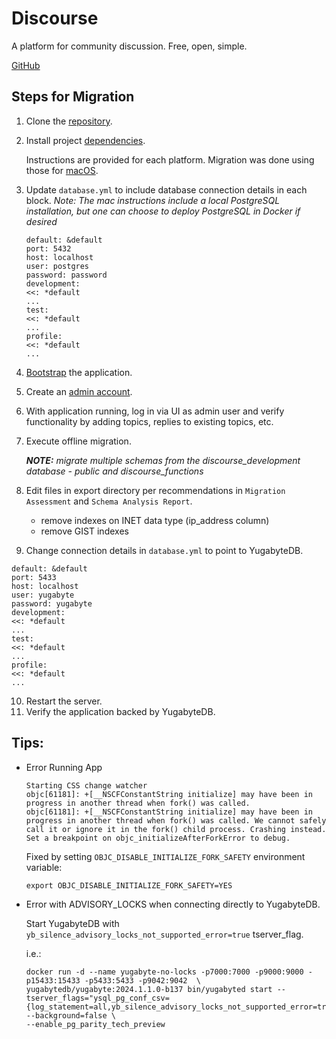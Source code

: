 # Discourse

A platform for community discussion. Free, open, simple.

[GitHub](https://github.com/discourse/discourse)

## Steps for Migration

1. Clone the [repository](https://github.com/discourse/discourse.git).
2. Install project [dependencies](https://meta.discourse.org/t/install-discourse-on-macos-for-development/15772#p-53437-install-discourse-dependencies-1).

   Instructions are provided for each platform. Migration was done using those for [macOS](https://meta.discourse.org/t/install-discourse-on-macos-for-development/15772).

3. Update `database.yml` to include database connection details in each block. _Note: The mac instructions include a local PostgreSQL installation, but one can choose to deploy PostgreSQL in Docker if desired_

   ```
   default: &default
   port: 5432
   host: localhost
   user: postgres
   password: password
   development:
   <<: *default
   ...
   test:
   <<: *default
   ...
   profile:
   <<: *default
   ...
   ```

4. [Bootstrap](https://meta.discourse.org/t/install-discourse-on-macos-for-development/15772#p-53437-bootstrap-discourse-4) the application.
5. Create an [admin account](https://meta.discourse.org/t/install-discourse-on-macos-for-development/15772#p-53437-create-new-admin-5).
6. With application running, log in via UI as admin user and verify functionality by adding topics, replies to existing topics, etc.
7. Execute offline migration.

   _**NOTE:** migrate multiple schemas from the discourse_development database - public and discourse_functions_

8. Edit files in export directory per recommendations in `Migration Assessment` and `Schema Analysis Report`.
   - remove indexes on INET data type (ip_address column)
   - remove GIST indexes
9. Change connection details in `database.yml` to point to YugabyteDB.

```
default: &default
port: 5433
host: localhost
user: yugabyte
password: yugabyte
development:
<<: *default
...
test:
<<: *default
...
profile:
<<: *default
...
```

10. Restart the server.
11. Verify the application backed by YugabyteDB.

## Tips:

- Error Running App

  ```
  Starting CSS change watcher
  objc[61181]: +[__NSCFConstantString initialize] may have been in progress in another thread when fork() was called.
  objc[61181]: +[__NSCFConstantString initialize] may have been in progress in another thread when fork() was called. We cannot safely call it or ignore it in the fork() child process. Crashing instead. Set a breakpoint on objc_initializeAfterForkError to debug.
  ```

  Fixed by setting `OBJC_DISABLE_INITIALIZE_FORK_SAFETY` environment variable:

  ```
  export OBJC_DISABLE_INITIALIZE_FORK_SAFETY=YES
  ```

- Error with ADVISORY_LOCKS when connecting directly to YugabyteDB.

  Start YugabyteDB with `yb_silence_advisory_locks_not_supported_error=true` tserver_flag.

  i.e.:

  ```
  docker run -d --name yugabyte-no-locks -p7000:7000 -p9000:9000 -p15433:15433 -p5433:5433 -p9042:9042  \
  yugabytedb/yugabyte:2024.1.1.0-b137 bin/yugabyted start --tserver_flags="ysql_pg_conf_csv={log_statement=all,yb_silence_advisory_locks_not_supported_error=true}" --background=false \
  --enable_pg_parity_tech_preview
  ```

